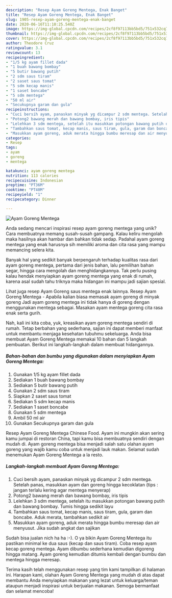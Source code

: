 ```yaml
---
description: "Resep Ayam Goreng Mentega, Enak Banget"
title: "Resep Ayam Goreng Mentega, Enak Banget"
slug: 1905-resep-ayam-goreng-mentega-enak-banget
date: 2020-06-16T11:10:25.540Z
image: https://img-global.cpcdn.com/recipes/2cf8f97113bb5bd5/751x532cq70/ayam-goreng-mentega-foto-resep-utama.jpg
thumbnail: https://img-global.cpcdn.com/recipes/2cf8f97113bb5bd5/751x532cq70/ayam-goreng-mentega-foto-resep-utama.jpg
cover: https://img-global.cpcdn.com/recipes/2cf8f97113bb5bd5/751x532cq70/ayam-goreng-mentega-foto-resep-utama.jpg
author: Theodore Cruz
ratingvalue: 3.1
reviewcount: 13
recipeingredient:
- "1/5 kg ayam fillet dada"
- "1 buah bawang bombay"
- "5 butir bawang putih"
- "2 sdm saus tiram"
- "2 saset saus tomat"
- "5 sdm kecap manis"
- "1 saset boncabe"
- "5 sdm mentega"
- "50 ml air"
- "Secukupnya garam dan gula"
recipeinstructions:
- "Cuci bersih ayam, panaskan minyak yg dicampur 2 sdm mentega. Setelah panas, masukkan ayam dan goreng hingga kecoklatan (tips : jangan terlalu kering agar mentega menyerap)"
- "Potong2 bawang merah dan bawang bombay, iris tipis"
- "Lelehkan 3 sdm mentega, setelah itu masukkan potongan bawang putih dan bawang bombay. Tumis hingga sedikit layu"
- "Tambahkan saus tomat, kecap manis, saus tiram, gula, garam dan boncabe. Aduk merata, tambahkan sedikit air"
- "Masukkan ayam goreng, aduk merata hingga bumbu meresap dan air menyusut. Jika sudah angkat dan sajikan"
categories:
- Resep
tags:
- ayam
- goreng
- mentega

katakunci: ayam goreng mentega 
nutrition: 113 calories
recipecuisine: Indonesian
preptime: "PT36M"
cooktime: "PT40M"
recipeyield: "1"
recipecategory: Dinner

---
```



![Ayam Goreng Mentega](https://img-global.cpcdn.com/recipes/2cf8f97113bb5bd5/751x532cq70/ayam-goreng-mentega-foto-resep-utama.jpg)

Anda sedang mencari inspirasi resep ayam goreng mentega yang unik? Cara membuatnya memang susah-susah gampang. Kalau keliru mengolah maka hasilnya akan hambar dan bahkan tidak sedap. Padahal ayam goreng mentega yang enak harusnya sih memiliki aroma dan cita rasa yang mampu memancing selera kita.

Banyak hal yang sedikit banyak berpengaruh terhadap kualitas rasa dari ayam goreng mentega, pertama dari jenis bahan, lalu pemilihan bahan segar, hingga cara mengolah dan menghidangkannya. Tak perlu pusing kalau hendak menyiapkan ayam goreng mentega yang enak di rumah, karena asal sudah tahu triknya maka hidangan ini mampu jadi sajian spesial.

Lihat juga resep Ayam Goreng saus mentega enak lainnya. Resep Ayam Goreng Mentega - Apabila kalian biasa memasak ayam goreng di minyak goreng Jadi ayam goreng mentega ini tidak hanya di goreng dengan menggunakan mentega sebagai. Masakan ayam mentega goreng cita rasa enak serta gurih.


Nah, kali ini kita coba, yuk, kreasikan ayam goreng mentega sendiri di rumah. Tetap berbahan yang sederhana, sajian ini dapat memberi manfaat untuk membantu menjaga kesehatan tubuhmu sekeluarga. Anda bisa membuat Ayam Goreng Mentega memakai 10 bahan dan 5 langkah pembuatan. Berikut ini langkah-langkah dalam membuat hidangannya.

<!--inarticleads1-->

##### Bahan-bahan dan bumbu yang digunakan dalam menyiapkan Ayam Goreng Mentega:

1. Gunakan 1/5 kg ayam fillet dada
1. Sediakan 1 buah bawang bombay
1. Sediakan 5 butir bawang putih
1. Gunakan 2 sdm saus tiram
1. Siapkan 2 saset saus tomat
1. Sediakan 5 sdm kecap manis
1. Sediakan 1 saset boncabe
1. Gunakan 5 sdm mentega
1. Ambil 50 ml air
1. Gunakan Secukupnya garam dan gula


Resep Ayam Goreng Mentega Chinese Food. Ayam ini mungkin akan sering kamu jumpai di restoran China, tapi kamu bisa membuatnya sendiri dengan mudah di. Ayam goreng mentega bisa menjadi salah satu olahan ayam goreng yang wajib kamu coba untuk menjadi lauk makan. Selamat sudah menemukan Ayam Goreng Mentega a la resto. 

<!--inarticleads2-->

##### Langkah-langkah membuat Ayam Goreng Mentega:

1. Cuci bersih ayam, panaskan minyak yg dicampur 2 sdm mentega. Setelah panas, masukkan ayam dan goreng hingga kecoklatan (tips : jangan terlalu kering agar mentega menyerap)
1. Potong2 bawang merah dan bawang bombay, iris tipis
1. Lelehkan 3 sdm mentega, setelah itu masukkan potongan bawang putih dan bawang bombay. Tumis hingga sedikit layu
1. Tambahkan saus tomat, kecap manis, saus tiram, gula, garam dan boncabe. Aduk merata, tambahkan sedikit air
1. Masukkan ayam goreng, aduk merata hingga bumbu meresap dan air menyusut. Jika sudah angkat dan sajikan


Sudah bisa jualan nich ha ha :-). O ya bikin Ayam Goreng Mentega itu pastikan minimal ke dua saus (kecap dan saus tiram). Coba resep ayam kecap goreng mentega. Ayam dibumbu sederhana kemudian digoreng hingga matang. Ayam goreng kemudian ditumis kembali dengan bumbu dan mentega hingga meresap. 

Terima kasih telah menggunakan resep yang tim kami tampilkan di halaman ini. Harapan kami, olahan Ayam Goreng Mentega yang mudah di atas dapat membantu Anda menyiapkan makanan yang lezat untuk keluarga/teman ataupun menjadi inspirasi untuk berjualan makanan. Semoga bermanfaat dan selamat mencoba!
